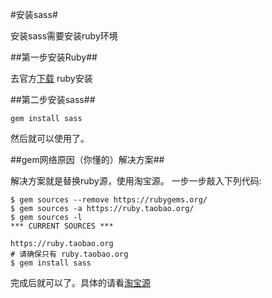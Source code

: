#安装sass#

安装sass需要安装ruby环境

##第一步安装Ruby##

去官方[下载](https://www.ruby-lang.org/zh_cn/downloads/)
ruby安装

##第二步安装sass##

	gem install sass

然后就可以使用了。



##gem网络原因（你懂的）解决方案##
	
解决方案就是替换ruby源，使用淘宝源。 一步一步敲入下列代码:

	$ gem sources --remove https://rubygems.org/
	$ gem sources -a https://ruby.taobao.org/
	$ gem sources -l
	*** CURRENT SOURCES ***
	
	https://ruby.taobao.org
	# 请确保只有 ruby.taobao.org
	$ gem install sass

完成后就可以了。具体的请看[淘宝源](https://ruby.taobao.org/)